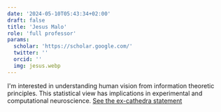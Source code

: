 ```yaml
---
date: '2024-05-10T05:43:34+02:00'
draft: false
title: 'Jesus Malo'
role: 'full professor'
params:
  scholar: 'https://scholar.google.com/'
  twitter: ''
  orcid: ''
  img: jesus.webp
---
```


I'm interested in understanding human vision from information theoretic principles. This statistical view has implications in experimental and computational neuroscience. [See the ex-cathedra statement](https://isp.uv.es/excathedra.html)
